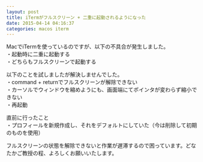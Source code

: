 ```yaml
---
layout: post
title: iTermがフルスクリーン + 二重に起動されるようになった
date: 2015-04-14 04:16:37
categories: macos iterm
---
```

<!-- {% raw %} -->
<p>MacでiTermを使っているのですが、以下の不具合が発生しました。<br>
・起動時に二重に起動する<br>
・どちらもフルスクリーンで起動する</p>

<p>以下のことを試しましたが解決しませんでした。<br>
・command + returnでフルスクリーンが解除できない<br>
・カーソルでウィンドウを縮めようにも、画面端にてポインタが変わらず縮小できない<br>
・再起動</p>

<p>直前に行ったこと<br>
・プロフィールを新規作成し、それをデフォルトにしていた（今は削除して初期のものを使用）</p>

<p>フルスクリーンの状態を解除できないと作業が遅滞するので困っています。どなたかご教授の程、よろしくお願いいたします。</p>
<!-- {% endraw %} -->

